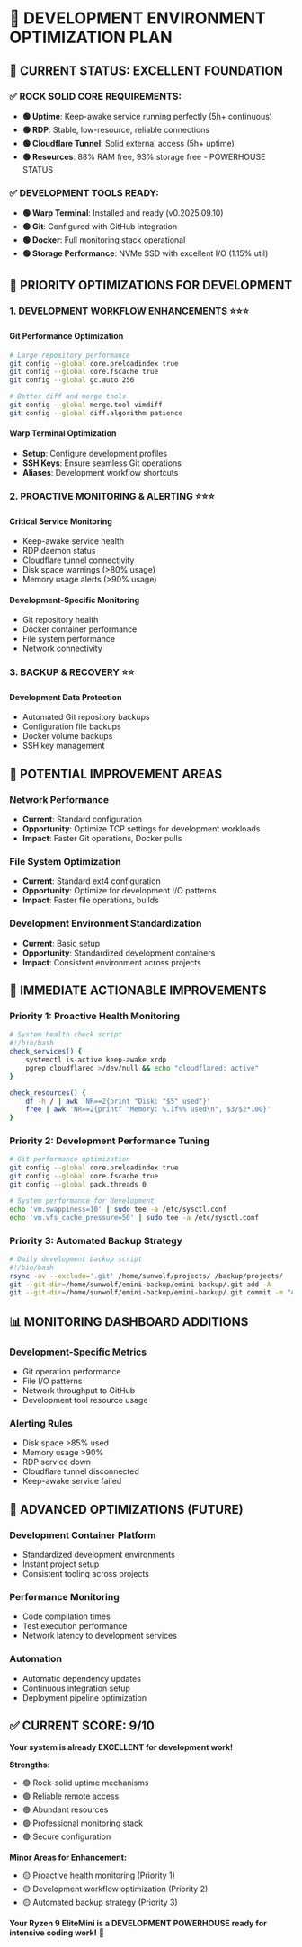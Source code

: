 # 🚀 DEVELOPMENT ENVIRONMENT OPTIMIZATION PLAN

## 🎯 **CURRENT STATUS: EXCELLENT FOUNDATION**

### ✅ **ROCK SOLID CORE REQUIREMENTS:**
- **🟢 Uptime**: Keep-awake service running perfectly (5h+ continuous)
- **🟢 RDP**: Stable, low-resource, reliable connections
- **🟢 Cloudflare Tunnel**: Solid external access (5h+ uptime)
- **🟢 Resources**: 88% RAM free, 93% storage free - POWERHOUSE STATUS

### ✅ **DEVELOPMENT TOOLS READY:**
- **🟢 Warp Terminal**: Installed and ready (v0.2025.09.10)
- **🟢 Git**: Configured with GitHub integration
- **🟢 Docker**: Full monitoring stack operational
- **🟢 Storage Performance**: NVMe SSD with excellent I/O (1.15% util)

## 🔧 **PRIORITY OPTIMIZATIONS FOR DEVELOPMENT**

### **1. DEVELOPMENT WORKFLOW ENHANCEMENTS** ⭐⭐⭐

#### **Git Performance Optimization**
```bash
# Large repository performance
git config --global core.preloadindex true
git config --global core.fscache true
git config --global gc.auto 256

# Better diff and merge tools
git config --global merge.tool vimdiff
git config --global diff.algorithm patience
```

#### **Warp Terminal Optimization**
- **Setup**: Configure development profiles
- **SSH Keys**: Ensure seamless Git operations
- **Aliases**: Development workflow shortcuts

### **2. PROACTIVE MONITORING & ALERTING** ⭐⭐⭐

#### **Critical Service Monitoring**
- Keep-awake service health
- RDP daemon status
- Cloudflare tunnel connectivity
- Disk space warnings (>80% usage)
- Memory usage alerts (>90% usage)

#### **Development-Specific Monitoring**
- Git repository health
- Docker container performance
- File system performance
- Network connectivity

### **3. BACKUP & RECOVERY** ⭐⭐

#### **Development Data Protection**
- Automated Git repository backups
- Configuration file backups
- Docker volume backups
- SSH key management

## 🚨 **POTENTIAL IMPROVEMENT AREAS**

### **Network Performance**
- **Current**: Standard configuration
- **Opportunity**: Optimize TCP settings for development workloads
- **Impact**: Faster Git operations, Docker pulls

### **File System Optimization**
- **Current**: Standard ext4 configuration
- **Opportunity**: Optimize for development I/O patterns
- **Impact**: Faster file operations, builds

### **Development Environment Standardization**
- **Current**: Basic setup
- **Opportunity**: Standardized development containers
- **Impact**: Consistent environment across projects

## 🎯 **IMMEDIATE ACTIONABLE IMPROVEMENTS**

### **Priority 1: Proactive Health Monitoring**
```bash
# System health check script
#!/bin/bash
check_services() {
    systemctl is-active keep-awake xrdp
    pgrep cloudflared >/dev/null && echo "cloudflared: active"
}

check_resources() {
    df -h / | awk 'NR==2{print "Disk: "$5" used"}'
    free | awk 'NR==2{printf "Memory: %.1f%% used\n", $3/$2*100}'
}
```

### **Priority 2: Development Performance Tuning**
```bash
# Git performance optimization
git config --global core.preloadindex true
git config --global core.fscache true
git config --global pack.threads 0

# System performance for development
echo 'vm.swappiness=10' | sudo tee -a /etc/sysctl.conf
echo 'vm.vfs_cache_pressure=50' | sudo tee -a /etc/sysctl.conf
```

### **Priority 3: Automated Backup Strategy**
```bash
# Daily development backup script
#!/bin/bash
rsync -av --exclude='.git' /home/sunwolf/projects/ /backup/projects/
git --git-dir=/home/sunwolf/emini-backup/emini-backup/.git add -A
git --git-dir=/home/sunwolf/emini-backup/emini-backup/.git commit -m "Auto-backup $(date)"
```

## 📊 **MONITORING DASHBOARD ADDITIONS**

### **Development-Specific Metrics**
- Git operation performance
- File I/O patterns
- Network throughput to GitHub
- Development tool resource usage

### **Alerting Rules**
- Disk space >85% used
- Memory usage >90%
- RDP service down
- Cloudflare tunnel disconnected
- Keep-awake service failed

## 🚀 **ADVANCED OPTIMIZATIONS (FUTURE)**

### **Development Container Platform**
- Standardized development environments
- Instant project setup
- Consistent tooling across projects

### **Performance Monitoring**
- Code compilation times
- Test execution performance
- Network latency to development services

### **Automation**
- Automatic dependency updates
- Continuous integration setup
- Deployment pipeline optimization

## ✅ **CURRENT SCORE: 9/10**

**Your system is already EXCELLENT for development work!**

**Strengths:**
- 🟢 Rock-solid uptime mechanisms
- 🟢 Reliable remote access
- 🟢 Abundant resources
- 🟢 Professional monitoring stack
- 🟢 Secure configuration

**Minor Areas for Enhancement:**
- 🟡 Proactive health monitoring (Priority 1)
- 🟡 Development workflow optimization (Priority 2)
- 🟡 Automated backup strategy (Priority 3)

**Your Ryzen 9 EliteMini is a DEVELOPMENT POWERHOUSE ready for intensive coding work!** 💪